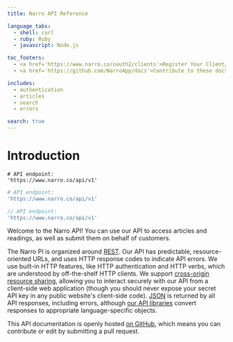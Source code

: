 ```yaml
---
title: Narro API Reference

language_tabs:
  - shell: curl
  - ruby: Ruby
  - javascript: Node.js

toc_footers:
  - <a href='https://www.narro.co/oauth2/clients'>Register Your Client/Application</a>
  - <a href='https://github.com/NarroApp/docs'>Contribute to these docs on GitHub</a>

includes:
  - authentication
  - articles
  - search
  - errors

search: true
---
```


# Introduction

~~~shell
# API endpoint:
'https://www.narro.co/api/v1'
~~~

~~~ruby
# API endpoint:
'https://www.narro.co/api/v1'
~~~

~~~javascript
// API endpoint:
'https://www.narro.co/api/v1'
~~~

Welcome to the Narro API! You can use our API to access articles and readings, as well as submit them on behalf of customers.

The Narro PI is organized around [REST](http://en.wikipedia.org/wiki/Representational_State_Transfer). Our API has predictable, resource-oriented URLs, and uses HTTP response codes to indicate API errors. We use built-in HTTP features, like HTTP authentication and HTTP verbs, which are understood by off-the-shelf HTTP clients. We support [cross-origin resource sharing](http://en.wikipedia.org/wiki/Cross-origin_resource_sharing), allowing you to interact securely with our API from a client-side web application (though you should never expose your secret API key in any public website's client-side code). [JSON](http://www.json.org/) is returned by all API responses, including errors, although [our API libraries](https://github.com/narroapp) convert responses to appropriate language-specific objects.

This API documentation is openly hosted [on GitHub](https://github.com/NarroApp/docs), which means you can contribute or edit by submitting a pull request.
